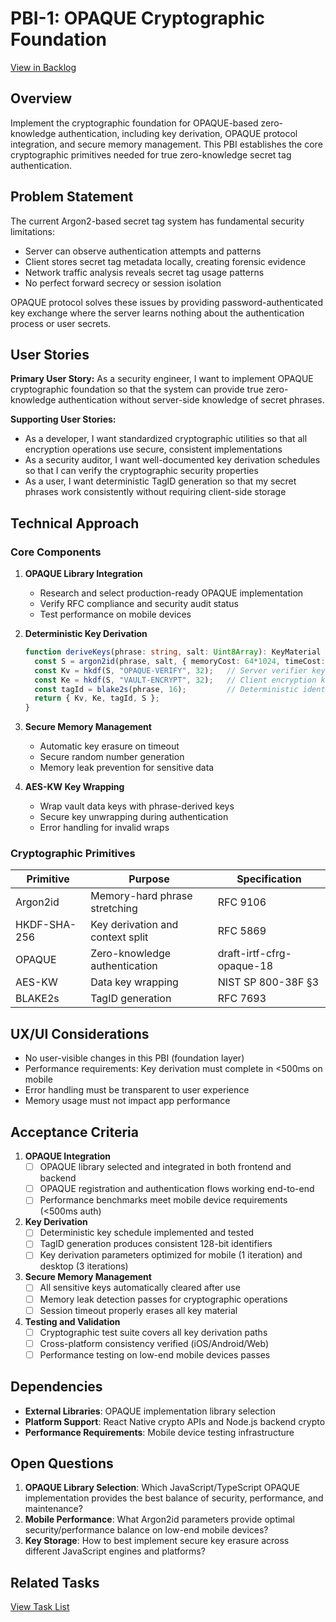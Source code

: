 # PBI-1: OPAQUE Cryptographic Foundation

[View in Backlog](../backlog.md#user-content-PBI-1)

## Overview

Implement the cryptographic foundation for OPAQUE-based zero-knowledge authentication, including key derivation, OPAQUE protocol integration, and secure memory management. This PBI establishes the core cryptographic primitives needed for true zero-knowledge secret tag authentication.

## Problem Statement

The current Argon2-based secret tag system has fundamental security limitations:
- Server can observe authentication attempts and patterns
- Client stores secret tag metadata locally, creating forensic evidence
- Network traffic analysis reveals secret tag usage patterns
- No perfect forward secrecy or session isolation

OPAQUE protocol solves these issues by providing password-authenticated key exchange where the server learns nothing about the authentication process or user secrets.

## User Stories

**Primary User Story:**
As a security engineer, I want to implement OPAQUE cryptographic foundation so that the system can provide true zero-knowledge authentication without server-side knowledge of secret phrases.

**Supporting User Stories:**
- As a developer, I want standardized cryptographic utilities so that all encryption operations use secure, consistent implementations
- As a security auditor, I want well-documented key derivation schedules so that I can verify the cryptographic security properties
- As a user, I want deterministic TagID generation so that my secret phrases work consistently without requiring client-side storage

## Technical Approach

### Core Components

1. **OPAQUE Library Integration**
   - Research and select production-ready OPAQUE implementation
   - Verify RFC compliance and security audit status
   - Test performance on mobile devices

2. **Deterministic Key Derivation**
   ```typescript
   function deriveKeys(phrase: string, salt: Uint8Array): KeyMaterial {
     const S = argon2id(phrase, salt, { memoryCost: 64*1024, timeCost: 3 });
     const Kv = hkdf(S, "OPAQUE-VERIFY", 32);   // Server verifier key
     const Ke = hkdf(S, "VAULT-ENCRYPT", 32);   // Client encryption key
     const tagId = blake2s(phrase, 16);         // Deterministic identifier
     return { Kv, Ke, tagId, S };
   }
   ```

3. **Secure Memory Management**
   - Automatic key erasure on timeout
   - Secure random number generation
   - Memory leak prevention for sensitive data

4. **AES-KW Key Wrapping**
   - Wrap vault data keys with phrase-derived keys
   - Secure key unwrapping during authentication
   - Error handling for invalid wraps

### Cryptographic Primitives

| Primitive | Purpose | Specification |
|-----------|---------|---------------|
| Argon2id | Memory-hard phrase stretching | RFC 9106 |
| HKDF-SHA-256 | Key derivation and context split | RFC 5869 |
| OPAQUE | Zero-knowledge authentication | draft-irtf-cfrg-opaque-18 |
| AES-KW | Data key wrapping | NIST SP 800-38F §3 |
| BLAKE2s | TagID generation | RFC 7693 |

## UX/UI Considerations

- No user-visible changes in this PBI (foundation layer)
- Performance requirements: Key derivation must complete in <500ms on mobile
- Error handling must be transparent to user experience
- Memory usage must not impact app performance

## Acceptance Criteria

1. **OPAQUE Integration**
   - [ ] OPAQUE library selected and integrated in both frontend and backend
   - [ ] OPAQUE registration and authentication flows working end-to-end
   - [ ] Performance benchmarks meet mobile device requirements (<500ms auth)

2. **Key Derivation**
   - [ ] Deterministic key schedule implemented and tested
   - [ ] TagID generation produces consistent 128-bit identifiers
   - [ ] Key derivation parameters optimized for mobile (1 iteration) and desktop (3 iterations)

3. **Secure Memory Management**
   - [ ] All sensitive keys automatically cleared after use
   - [ ] Memory leak detection passes for cryptographic operations
   - [ ] Session timeout properly erases all key material

4. **Testing and Validation**
   - [ ] Cryptographic test suite covers all key derivation paths
   - [ ] Cross-platform consistency verified (iOS/Android/Web)
   - [ ] Performance testing on low-end mobile devices passes

## Dependencies

- **External Libraries**: OPAQUE implementation library selection
- **Platform Support**: React Native crypto APIs and Node.js backend crypto
- **Performance Requirements**: Mobile device testing infrastructure

## Open Questions

1. **OPAQUE Library Selection**: Which JavaScript/TypeScript OPAQUE implementation provides the best balance of security, performance, and maintenance?
2. **Mobile Performance**: What Argon2id parameters provide optimal security/performance balance on low-end mobile devices?
3. **Key Storage**: How to best implement secure key erasure across different JavaScript engines and platforms?

## Related Tasks

[View Task List](./tasks.md) 